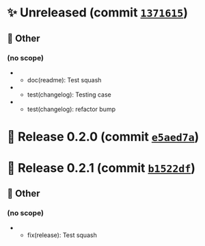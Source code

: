# ✨ Unreleased (commit [`1371615`](https://github.com/the-reacher-data/dummy-massive-kit/commit/13716157f41d6550010ca31f898aa56ba889dfee))










## 🔖 Other
### (no scope)
- * doc(readme): Test squash
- * test(changelog): Testing case
- * test(changelog): refactor bump



# 🚀 Release 0.2.0 (commit [`e5aed7a`](https://github.com/the-reacher-data/dummy-massive-kit/commit/e5aed7ac14e0809048f09c365859a5f98e38c3bc))












# 🚀 Release 0.2.1 (commit [`b1522df`](https://github.com/the-reacher-data/dummy-massive-kit/commit/b1522df6568426f46d39f882cbee9c138f809d64))










## 🔖 Other
### (no scope)
- * fix(release): Test squash
